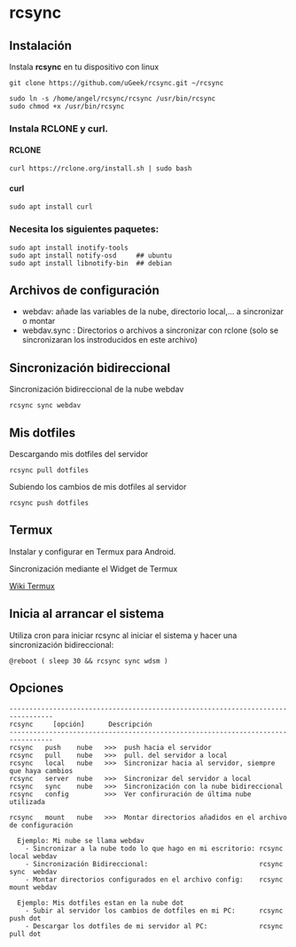 # rcsync


## Instalación

Instala **rcsync** en tu dispositivo con linux

```
git clone https://github.com/uGeek/rcsync.git ~/rcsync
```

```
sudo ln -s /home/angel/rcsync/rcsync /usr/bin/rcsync
sudo chmod +x /usr/bin/rcsync
```

### Instala **RCLONE** y **curl**.


#### RCLONE
```
curl https://rclone.org/install.sh | sudo bash
```
#### curl

```
sudo apt install curl
```


### Necesita los siguientes paquetes:

```
sudo apt install inotify-tools
sudo apt install notify-osd     ## ubuntu
sudo apt install libnotify-bin  ## debian    

```


## Archivos de configuración
- webdav:        añade las variables de la nube, directorio local,... a sincronizar o montar
- webdav.sync  : Directorios o archivos a sincronizar con rclone (solo se sincronizaran los instroducidos en este archivo)


## Sincronización bidireccional
Sincronización bidireccional de la nube webdav

```
rcsync sync webdav
```


## Mis dotfiles
Descargando mis dotfiles del servidor

```
rcsync pull dotfiles
```

Subiendo los cambios de mis dotfiles al servidor

```
rcsync push dotfiles
```


## Termux
Instalar y configurar en Termux para Android.

Sincronización mediante el Widget de Termux

[Wiki Termux](https://wiki.termux.com/wiki/Main_Page)


## Inicia al arrancar el sistema
Utiliza cron para iniciar rcsync al iniciar el sistema y hacer una sincronización bidireccional:

```
@reboot ( sleep 30 && rcsync sync wdsm )
```



## Opciones

```
---------------------------------------------------------------------------------
rcsync     [opción]      Descripción
---------------------------------------------------------------------------------
rcsync   push    nube   >>>  push hacia el servidor
rcsync   pull    nube   >>>  pull. del servidor a local
rcsync   local   nube   >>>  Sincronizar hacia al servidor, siempre que haya cambios
rcsync   server  nube   >>>  Sincronizar del servidor a local
rcsync   sync    nube   >>>  Sincronización con la nube bidireccional
rcsync   config         >>>  Ver confiruración de última nube utilizada

rcsync   mount   nube   >>>  Montar directorios añadidos en el archivo de configuración

  Ejemplo: Mi nube se llama webdav
    - Sincronizar a la nube todo lo que hago en mi escritorio: rcsync local webdav
    - Sincronización Bidireccional:                            rcsync sync  webdav 
    - Montar directorios configurados en el archivo config:    rcsync mount webdav

  Ejemplo: Mis dotfiles estan en la nube dot
    - Subir al servidor los cambios de dotfiles en mi PC:      rcsync push dot
    - Descargar los dotfiles de mi servidor al PC:             rcsync pull dot 
```

